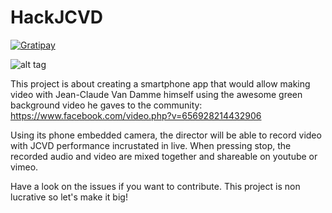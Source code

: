 # HackJCVD

[![Gratipay](https://img.shields.io/gratipay/MartinDelille.svg)](https://gratipay.com/MartinDelille)

![alt tag](http://i0.wp.com/www.brobible.com/wp-content/uploads/2015/02/jean-claude-van-damme-green-screen-footage-release.png)

This project is about creating a smartphone app that would allow making video with Jean-Claude Van Damme himself using the awesome green background video he gaves to the community: https://www.facebook.com/video.php?v=656928214432906

Using its phone embedded camera, the director will be able to record video with JCVD performance incrustated in live. When pressing stop, the recorded audio and video are mixed together and shareable on youtube or vimeo.

Have a look on the issues if you want to contribute. This project is non lucrative so let's make it big!
